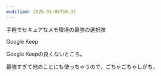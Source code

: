 ```yaml
---
modified: 2025-01-05T18:37
---
```

  

手軽でセキュアなメモ環境の最強の選択肢

Google Keep

  

Google Keepの良くないところ。

最強すぎて他のことにも使っちゃうので、ごちゃごちゃしがち。